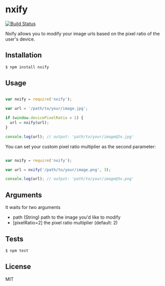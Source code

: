 # nxify
[![Build Status](https://circleci.com/gh/purposeindustries/nxify.svg?&style=shield)](https://circleci.com/gh/purposeindustries/nxify)

Nxify allows you to modify your image urls based on the pixel ratio of the user's device.

## Installation

```bash
$ npm install nxify
```

## Usage

```js

var nxify = require('nxify');

var url = '/path/to/your/image.jpg';

if (window.devicePixelRatio > 1) {
  url = nxify(url);
}

console.log(url); // output: 'path/to/your/image@2x.jpg'

```

You can set your custom pixel ratio multiplier as the second parameter:

```js

var nxify = require('nxify');

var url = nxify('/path/to/your/image.png', 3);

console.log(url); // output: 'path/to/your/image@3x.png'

```

## Arguments

It waits for two arguments

- path (String)   path to the image you'd like to modify
- [pixelRatio=2]  the pixel ratio multiplier (default: 2)

## Tests

```bash
$ npm test
```

## License

  MIT

